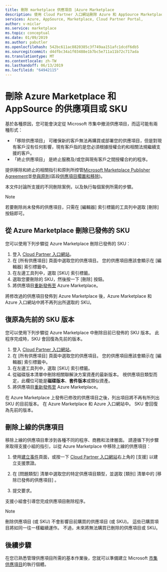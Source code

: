 ```yaml
---
title: 刪除 marketplace 供應項目 |Azure Marketplace
description: 使用 Cloud Partner 入口網站刪除 Azure 和 AppSource Marketplace 上的供應項目
services: Azure, AppSource, Marketplace, Cloud Partner Portal,
author: v-miclar
ms.service: marketplace
ms.topic: conceptual
ms.date: 01/09/2019
ms.author: pabutler
ms.openlocfilehash: 542bc611ac8820385c3f749aa151afc1dcdf6db5
ms.sourcegitcommit: d4dfbc34a1f03488e1b7bc5e711a11b72c717ada
ms.translationtype: MT
ms.contentlocale: zh-TW
ms.lasthandoff: 06/13/2019
ms.locfileid: "64942115"
---
```

# <a name="delete-azure-marketplace-and-appsource-offers-or-skus"></a>刪除 Azure Marketplace 和 AppSource 的供應項目或 SKU

基於各種原因，您可能會決定從 Microsoft 市集中撤消供應項目，而這可能有兩種形式：

- 「移除供應項目」  可確保新的客戶無法再購買或部署您的供應項目，但是對現有客戶沒有任何影響，現有客戶指的是您必須根據授權合約和相關法規繼續支援的客戶。 
- 「終止供應項目」  是終止服務及/或您與現有客戶之間授權合約的程序。 

提供移除和終止的相關指引和原則所控管[Microsoft Marketplace Publisher Agreement](https://go.microsoft.com/fwlink/?LinkID=699560)並[參與原則](https://azure.microsoft.com/support/legal/marketplace/participation-policies/)(區段[供應項目擱置和移除](https://docs.microsoft.com/legal/marketplace/participation-policy#offering-suspension-and-removal))。 

本文件討論所支援的不同刪除案例，以及執行每個案例所需的步驟。  

> [!NOTE]
> 若要刪除尚未發佈的供應項目，只需在 [編輯器]  索引標籤的工具列中選取 [刪除]  按鈕即可。


## <a name="delete-a-published-sku-from-the-azure-marketplace"></a>從 Azure Marketplace 刪除已發佈的 SKU

您可以使用下列步驟從 Azure Marketplace 刪除已發佈的 SKU︰

1.  登入 [Cloud Partner 入口網站](https://cloudpartner.azure.com/)。
2.  在 [所有供應項目]  頁面中選取您的供應項目。  您的供應項目應該會顯示在 [編輯器]  索引標籤中。
3.  在左邊工具列中，選取 [SKU]  索引標籤。 
4.  選取您要刪除的 SKU，然後按一下 [刪除]  按鈕。
5.  將供應項目[重新發佈至](./cpp-publish-offer.md) Azure Marketplace。

將修改過的供應項目發佈到 Azure Marketplace 後，Azure Marketplace 和 Azure 入口網站中將不再列出所選取的 SKU。


## <a name="roll-back-to-a-previous-sku-version"></a>復原為先前的 SKU 版本

您可以使用下列步驟從 Azure Marketplace 中刪除目前已發佈的 SKU 版本。 此程序完成時，SKU 會回復為先前的版本。

1. 登入 [Cloud Partner 入口網站](https://cloudpartner.azure.com/)。
2. 在 [所有供應項目]  頁面中選取您的供應項目。  您的供應項目應該會顯示在 [編輯器]  索引標籤中。
3. 在左邊工具列中，選取 [SKU]  索引標籤。 
4. 從磁碟版本清單中刪除相關聯解決方案資產的最新版本。  視供應項目類型而定，此欄位可能是**磁碟版本**、**套件版本**或類似資產。 
5. 將供應項目[重新發佈至](./cpp-publish-offer.md) Azure Marketplace。

在 Azure Marketplace 上發佈已修改的供應項目之後，列出項目將不再有所列出 SKU 的目前版本。 在 Azure Marketplace 和 Azure 入口網站中。  SKU 會回復為先前的版本。


## <a name="delete-a-live-offer"></a>刪除上線的供應項目

移除上線的供應項目牽涉到各種不同的程序、商務和法律層面。 請遵循下列步驟來取得支援小組的指引，以從 Azure Marketplace 中移除上線的供應項目︰

1.  使用[建立事件](https://go.microsoft.com/fwlink/?linkid=844975)頁面，或按一下 [Cloud Partner 入口網站](https://cloudpartner.azure.com/)右上角的 [支援]  以建立支援票證。

2.  在 [問題類型]  清單中選取您的特定供應項目類型，並選取 [類別]  清單中的 [移除已發佈的供應項目]  。

3.  提交要求。

支援小組會引導您完成供應項目刪除程序。

> [!NOTE]
> 刪除供應項目 (或 SKU) 不會影響目前購買的供應項目 (或 SKU)。 這些已購買項目將如同一往一樣繼續運作。 不過，未來將無法購買已刪除的供應項目或 SKU。


## <a name="next-steps"></a>後續步驟

在您已熟悉管理供應項目所需的基本作業後，您就可以準備建立 Microsoft [市集供應項目](../cpp-marketplace-offers.md)的執行個體。
